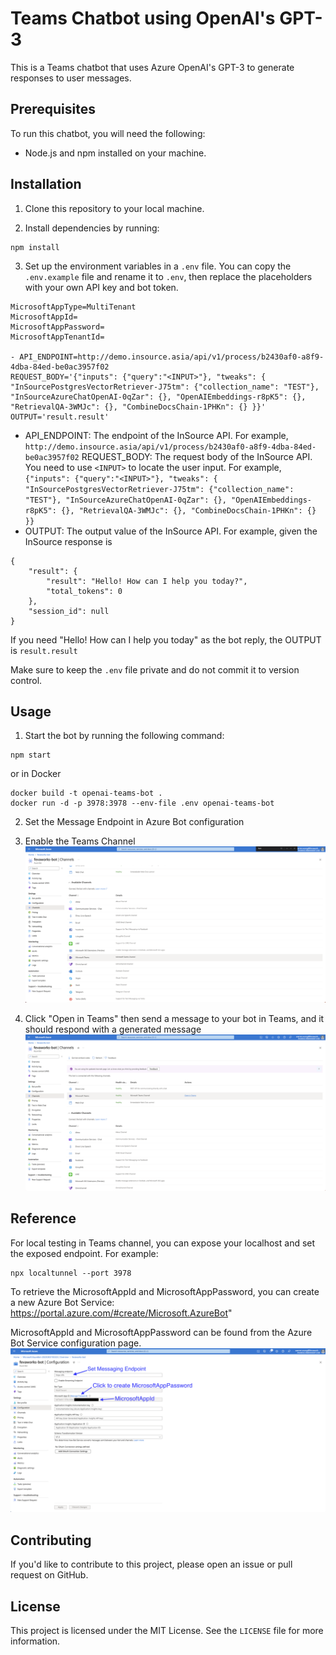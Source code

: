 # Teams Chatbot using OpenAI's GPT-3

This is a Teams chatbot that uses Azure OpenAI's GPT-3 to generate responses to user messages.

## Prerequisites

To run this chatbot, you will need the following:

- Node.js and npm installed on your machine.

## Installation

1. Clone this repository to your local machine.

2. Install dependencies by running:
```
npm install
```

3. Set up the environment variables in a `.env` file. You can copy the `.env.example` file and rename it to `.env`, then replace the placeholders with your own API key and bot token.

```
MicrosoftAppType=MultiTenant
MicrosoftAppId=
MicrosoftAppPassword=
MicrosoftAppTenantId=

- API_ENDPOINT=http://demo.insource.asia/api/v1/process/b2430af0-a8f9-4dba-84ed-be0ac3957f02
REQUEST_BODY='{"inputs": {"query":"<INPUT>"}, "tweaks": { "InSourcePostgresVectorRetriever-J75tm": {"collection_name": "TEST"}, "InSourceAzureChatOpenAI-0qZar": {}, "OpenAIEmbeddings-r8pK5": {}, "RetrievalQA-3WMJc": {}, "CombineDocsChain-1PHKn": {} }}'
OUTPUT='result.result'
```

- API_ENDPOINT: The endpoint of the InSource API. For example, `http://demo.insource.asia/api/v1/process/b2430af0-a8f9-4dba-84ed-be0ac3957f02`
REQUEST_BODY: The request body of the InSource API. You need to use `<INPUT>` to locate the user input. For example, `{"inputs": {"query":"<INPUT>"}, "tweaks": { "InSourcePostgresVectorRetriever-J75tm": {"collection_name": "TEST"}, "InSourceAzureChatOpenAI-0qZar": {}, "OpenAIEmbeddings-r8pK5": {}, "RetrievalQA-3WMJc": {}, "CombineDocsChain-1PHKn": {} }}`
- OUTPUT: The output value of the InSource API. For example, given the InSource response is 
```
{
    "result": {
        "result": "Hello! How can I help you today?",
        "total_tokens": 0
    },
    "session_id": null
}
```
If you need "Hello! How can I help you today" as the bot reply, the OUTPUT is `result.result`

Make sure to keep the `.env` file private and do not commit it to version control.

## Usage

1. Start the bot by running the following command:
```
npm start
```
or in Docker
```
docker build -t openai-teams-bot .
docker run -d -p 3978:3978 --env-file .env openai-teams-bot
```

2. Set the Message Endpoint in Azure Bot configuration

3. Enable the Teams Channel
![](img/teamschannel.png)


4. Click "Open in Teams" then send a message to your bot in Teams, and it should respond with a generated message
![](img/openinteams.png)

## Reference

For local testing in Teams channel, you can expose your localhost and set the exposed endpoint. For example:
```
npx localtunnel --port 3978
```

To retrieve the MicrosoftAppId and MicrosoftAppPassword, you can create a new Azure Bot Service: https://portal.azure.com/#create/Microsoft.AzureBot"

MicrosoftAppId and MicrosoftAppPassword can be found from the Azure Bot Service configuration page.
![](img/appid_pw.png)

## Contributing

If you'd like to contribute to this project, please open an issue or pull request on GitHub.

## License

This project is licensed under the MIT License. See the `LICENSE` file for more information.

